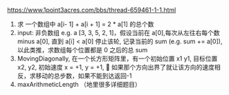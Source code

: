 https://www.1point3acres.com/bbs/thread-659461-1-1.html

1. 求 一个数组中 a[i- 1] + a[i + 1] = 2 \* a[1] 的总个数
2. input: 非负数组 e.g. a [3, 3, 5, 2, 1]，假设当前在 a[0],每次从左往右每个数 minus a[0], 直到 a[i] < a[0] 停止该轮, 记录当前的 sum (e.g. sum += a[0]), 以此类推，求数组每个位置都是 0 之后的总 sum
3. MovingDiagonally, 在一个长方形矩阵里，有一个初始位置 x1 y1, 目标位置 x2, y2, 初始速度 x = +1, y = +1,  如果那个方向出界了就让该方向的速度相反，求移动的总步数，如果不能到达返回-1
4. maxArithmeticLength （地里很多详细题目）
